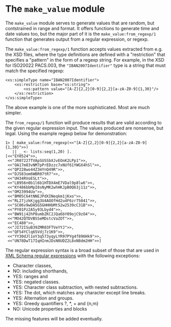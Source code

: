 # The `make_value` module

The `make_value` module serves to generate values that are random, but
contstrained in range and format. It offers functions to generate time and
date values too, but the major part of it is the `make_value:from_regexp/1`
function that generates output from a regular expression, or regexp.

The `make_value:from_regexp/1` function accepts values extracted from e.g.
the XSD files, where the type definitions are defined with a "restriction"
that specifies a "pattern" in the form of a regexp string. For example, in
the XSD for ISO20022 PACS.003, the `"IBAN2007Identifier"` type is a string
that must match the specified regexp:


```
<xs:simpleType name="IBAN2007Identifier">
    <xs:restriction base="xs:string">
        <xs:pattern value="[A-Z]{2,2}[0-9]{2,2}[a-zA-Z0-9]{1,30}"/>
    </xs:restriction>
</xs:simpleType>
```

The above example is one of the more sophisticated. Most are much simpler.

The `from_regexp/1` function will produce results that are valid according
to the given regular expression input.  The values produced are nonsense,
but legal.  Using the example regexp below for demonstration:

```
1> [ make_value:from_regexp(<<"[A-Z]{2,2}[0-9]{2,2}[a-zA-Z0-9]{1,30}">>)
   || _ <- lists:seq(1,20) ].
[<<"EY0524">>,
 <<"JR07227TVApSUSSbXJvEOnK2LPp1">>,
 <<"OA17m83vNM7pPrEDzzc7xNUf61YWGX4hSl">>,
 <<"QP228wo44Z3mYnQ49R">>,
 <<"DJ583om6WBR07tR7">>,
 <<"UH34RVoESLt">>,
 <<"LB956n0b1l6b1HTDX4mE7VDal9p8lw6">>,
 <<"KY486bbMpI8sNyMK2whHKJpB0Q63j11z">>,
 <<"OM23994Uo">>,
 <<"BM05C64tNNEJPdXINeqkm1jKxo">>,
 <<"RL27jzkKjgg3U4AOOfHd2u4F6zr75041">>,
 <<"SC06v9wDA5G5GHHHbMt52w2539cC31B">>,
 <<"PY01Pz2A5y93Lbyd4">>,
 <<"BW91j42hP8umbZKC2JQa6bY09ojC9zO4">>,
 <<"MO42QTDVBSSeMDstcVaZOT">>,
 <<"EC480">>,
 <<"JI72ISuB39ZMR03FTVeYYJ">>,
 <<"QF54YClq65Vdj7z1K9">>,
 <<"YY30dJl1oY3q573yqyLYR97PYg4f896Hk9">>,
 <<"UN78DwT17IqHInmJDsN0UDZ2L8xN8dm2HH">>]
```

The regular expression syntax is a broad subset of those that are used in
[XML Schema regular expressions](https://www.regular-expressions.info/xml.html)
with the following exceptions:

-    Character classes,
  -    NO: including shorthands,
  -    YES: ranges and
  -    YES: negated classes.
-    YES: Character class subtraction, with nested subtractions.
-    YES: The dot, which matches any character except line breaks.
-    YES: Alternation and groups.
-    YES: Greedy quantifiers ?, *, + and {n,m}
-    NO: Unicode properties and blocks

The missing features will be added eventually.

